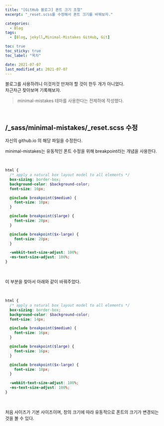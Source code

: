 ```yaml
---
title: "[GitHub 블로그] 폰트 크기 조절"
excerpt: "_reset.scss를 수정해서 폰트 크기를 바꿔보자."

categories:
  - Blog
tags:
  - [Blog, jekyll,Minimal-Mistakes GitHub, Git]

toc: true
toc_sticky: true
toc_label: "목차"

date: 2021-07-07
last_modified_at: 2021-07-07
---
```


블로그를 사용하려니 이것저것 만져야 할 것이 한두 개가 아니었다.   
차근차근 찾아보며 기록해보자.

> minimal-mistakes 테마를 사용한다는 전제하에 작성했다.

<br/>

## /_sass/minimal-mistakes/_reset.scss 수정

자신의 github.io 의 해당 파일을 수정한다.

minimal-mistakes는 유동적인 폰트 수정을 위해 breakpoint라는 개념을 사용한다.

<br/>

```scss
html {
  /* apply a natural box layout model to all elements */
  box-sizing: border-box;
  background-color: $background-color;
  font-size: 16px;

  @include breakpoint($medium) {
    font-size: 18px;
  }

  @include breakpoint($large) {
    font-size: 20px;
  }

  @include breakpoint($x-large) {
    font-size: 20px;
  }

  -webkit-text-size-adjust: 100%;
  -ms-text-size-adjust: 100%;
}
```
<br/>

이 부분을 찾아서 아래와 같이 바꿔주었다.

<br/>

```scss
html {
  /* apply a natural box layout model to all elements */
  box-sizing: border-box;
  background-color: $background-color;
  font-size: 14px;

  @include breakpoint($medium) {
    font-size: 16px;
  }

  @include breakpoint($large) {
    font-size: 16px;
  }

  @include breakpoint($x-large) {
    font-size: 18px;
  }

  -webkit-text-size-adjust: 100%;
  -ms-text-size-adjust: 100%;
}
```

<br/>

처음 사이즈가 기본 사이즈이며, 창의 크기에 따라 유동적으로 폰트의 크기가 변경되는 것을 볼 수 있다.